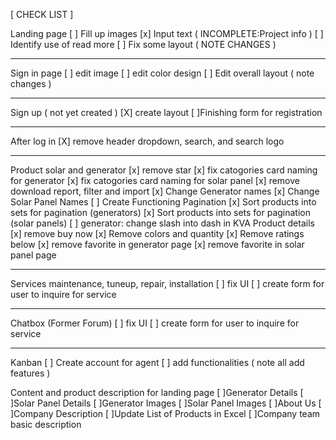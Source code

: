 [ CHECK LIST ]

Landing page
[ ] Fill up images
[x] Input text ( INCOMPLETE:Project info )
[ ] Identify use of read more
[ ] Fix some layout ( NOTE CHANGES )

---

Sign in page
[ ] edit image
[ ] edit color design
[ ] Edit overall layout ( note changes )

---

Sign up ( not yet created )
[X] create layout
[ ]Finishing form for registration

---

After log in
[X] remove header dropdown, search, and search logo

---

Product solar and generator
[x] remove star
[x] fix catogories card naming for generator
[x] fix catogories card naming for solar panel
[x] remove download report, filter and import
[x] Change Generator names
[x] Change Solar Panel Names
[ ] Create Functioning Pagination
[x] Sort products into sets for pagination (generators)
[x] Sort products into sets for pagination (solar panels)
[ ] generator: change slash into dash in KVA
Product details
[x] remove buy now
[x] Remove colors and quantity
[x] Remove ratings below
[x] remove favorite in generator page
[x] remove favorite in solar panel page

---

Services maintenance, tuneup, repair, installation
[ ] fix UI
[ ] create form for user to inquire for service

---

Chatbox (Former Forum)
[ ] fix UI
[ ] create form for user to inquire for service

---

Kanban
[ ] Create account for agent
[ ] add functionalities ( note all add features )

Content and product description for landing page
[ ]Generator Details
[ ]Solar Panel Details
[ ]Generator Images
[ ]Solar Panel Images
[ ]About Us
[ ]Company Description
[ ]Update List of Products in Excel
[ ]Company team basic description
